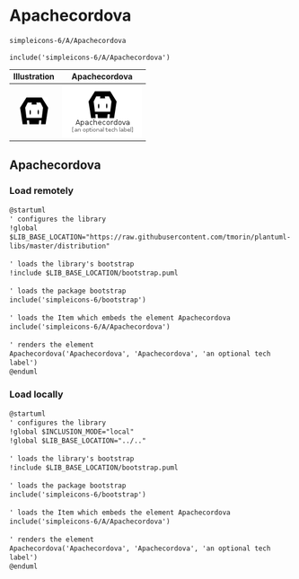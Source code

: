 # Apachecordova


```text
simpleicons-6/A/Apachecordova
```

```text
include('simpleicons-6/A/Apachecordova')
```



| Illustration | Apachecordova |
| :---: | :---: |
| ![illustration for Illustration](../../simpleicons-6/A/Apachecordova.png) | ![illustration for Apachecordova](../../simpleicons-6/A/Apachecordova.Local.png) |




## Apachecordova

### Load remotely
```plantuml
@startuml
' configures the library
!global $LIB_BASE_LOCATION="https://raw.githubusercontent.com/tmorin/plantuml-libs/master/distribution"

' loads the library's bootstrap
!include $LIB_BASE_LOCATION/bootstrap.puml

' loads the package bootstrap
include('simpleicons-6/bootstrap')

' loads the Item which embeds the element Apachecordova
include('simpleicons-6/A/Apachecordova')

' renders the element
Apachecordova('Apachecordova', 'Apachecordova', 'an optional tech label')
@enduml
```

### Load locally
```plantuml
@startuml
' configures the library
!global $INCLUSION_MODE="local"
!global $LIB_BASE_LOCATION="../.."

' loads the library's bootstrap
!include $LIB_BASE_LOCATION/bootstrap.puml

' loads the package bootstrap
include('simpleicons-6/bootstrap')

' loads the Item which embeds the element Apachecordova
include('simpleicons-6/A/Apachecordova')

' renders the element
Apachecordova('Apachecordova', 'Apachecordova', 'an optional tech label')
@enduml
```


